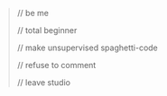 >// be me
>
>// total beginner
>
>// make unsupervised spaghetti-code
>
>// refuse to comment
>
>// leave studio


